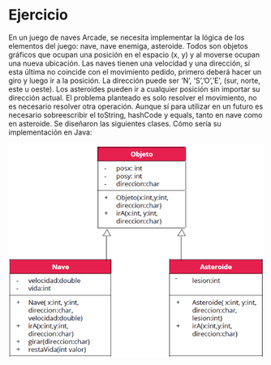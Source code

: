 # Ejercicio

En un juego de naves Arcade, se necesita implementar la lógica de los elementos del juego:
nave, nave enemiga, asteroide. Todos son objetos gráficos que ocupan una posición en el
espacio (x, y) y al moverse ocupan una nueva ubicación. Las naves tienen una velocidad y una
dirección, si esta última no coincide con el movimiento pedido, primero deberá hacer un giro
y luego ir a la posición. La dirección puede ser ‘N’, ‘S’,’O’,’E’, (sur, norte, este u oeste). Los
asteroides pueden ir a cualquier posición sin importar su dirección actual.
El problema planteado es solo resolver el movimiento, no es necesario resolver otra
operación. Aunque sí para utilizar en un futuro es necesario sobreescribir el toString, hashCode y equals, tanto en nave como en asteroide. Se diseñaron las siguientes clases.
Cómo sería su implementación en Java:

![img.png](img.png)